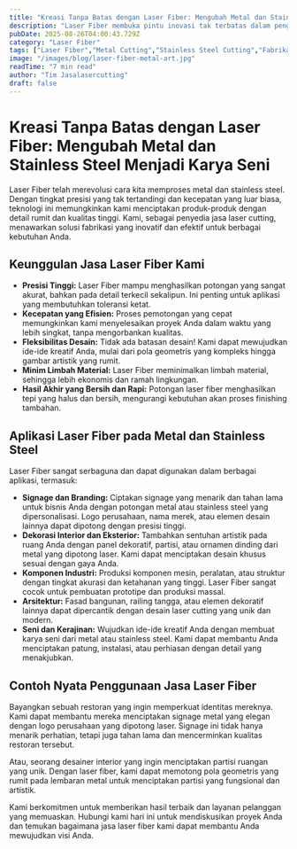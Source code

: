 ```yaml
---
title: "Kreasi Tanpa Batas dengan Laser Fiber: Mengubah Metal dan Stainless Steel Menjadi Karya Seni"
description: "Laser Fiber membuka pintu inovasi tak terbatas dalam pengolahan metal dan stainless steel. Kami hadir untuk mewujudkan desain Anda, dari detail rumit hingga presisi tinggi."
pubDate: 2025-08-26T04:00:43.729Z
category: "Laser Fiber"
tags: ["Laser Fiber","Metal Cutting","Stainless Steel Cutting","Fabrikasi Metal"]
image: "/images/blog/laser-fiber-metal-art.jpg"
readTime: "7 min read"
author: "Tim Jasalasercutting"
draft: false
---
```


# Kreasi Tanpa Batas dengan Laser Fiber: Mengubah Metal dan Stainless Steel Menjadi Karya Seni

Laser Fiber telah merevolusi cara kita memproses metal dan stainless steel. Dengan tingkat presisi yang tak tertandingi dan kecepatan yang luar biasa, teknologi ini memungkinkan kami menciptakan produk-produk dengan detail rumit dan kualitas tinggi.  Kami, sebagai penyedia jasa laser cutting, menawarkan solusi fabrikasi yang inovatif dan efektif untuk berbagai kebutuhan Anda.

## Keunggulan Jasa Laser Fiber Kami

*   **Presisi Tinggi:** Laser Fiber mampu menghasilkan potongan yang sangat akurat, bahkan pada detail terkecil sekalipun. Ini penting untuk aplikasi yang membutuhkan toleransi ketat.
*   **Kecepatan yang Efisien:** Proses pemotongan yang cepat memungkinkan kami menyelesaikan proyek Anda dalam waktu yang lebih singkat, tanpa mengorbankan kualitas.
*   **Fleksibilitas Desain:** Tidak ada batasan desain! Kami dapat mewujudkan ide-ide kreatif Anda, mulai dari pola geometris yang kompleks hingga gambar artistik yang rumit.
*   **Minim Limbah Material:** Laser Fiber meminimalkan limbah material, sehingga lebih ekonomis dan ramah lingkungan.
*   **Hasil Akhir yang Bersih dan Rapi:**  Potongan laser fiber menghasilkan tepi yang halus dan bersih, mengurangi kebutuhan akan proses finishing tambahan.

## Aplikasi Laser Fiber pada Metal dan Stainless Steel

Laser Fiber sangat serbaguna dan dapat digunakan dalam berbagai aplikasi, termasuk:

*   **Signage dan Branding:** Ciptakan signage yang menarik dan tahan lama untuk bisnis Anda dengan potongan metal atau stainless steel yang dipersonalisasi. Logo perusahaan, nama merek, atau elemen desain lainnya dapat dipotong dengan presisi tinggi.
*   **Dekorasi Interior dan Eksterior:** Tambahkan sentuhan artistik pada ruang Anda dengan panel dekoratif, partisi, atau ornamen dinding dari metal yang dipotong laser. Kami dapat menciptakan desain khusus sesuai dengan gaya Anda.
*   **Komponen Industri:**  Produksi komponen mesin, peralatan, atau struktur dengan tingkat akurasi dan ketahanan yang tinggi. Laser Fiber sangat cocok untuk pembuatan prototipe dan produksi massal.
*   **Arsitektur:** Fasad bangunan, railing tangga, atau elemen dekoratif lainnya dapat dipercantik dengan desain laser cutting yang unik dan modern.
*   **Seni dan Kerajinan:**  Wujudkan ide-ide kreatif Anda dengan membuat karya seni dari metal atau stainless steel. Kami dapat membantu Anda menciptakan patung, instalasi, atau perhiasan dengan detail yang menakjubkan.

## Contoh Nyata Penggunaan Jasa Laser Fiber

Bayangkan sebuah restoran yang ingin memperkuat identitas mereknya. Kami dapat membantu mereka menciptakan signage metal yang elegan dengan logo perusahaan yang dipotong laser. Signage ini tidak hanya menarik perhatian, tetapi juga tahan lama dan mencerminkan kualitas restoran tersebut. 

Atau, seorang desainer interior yang ingin menciptakan partisi ruangan yang unik. Dengan laser fiber, kami dapat memotong pola geometris yang rumit pada lembaran metal untuk menciptakan partisi yang fungsional dan artistik.

Kami berkomitmen untuk memberikan hasil terbaik dan layanan pelanggan yang memuaskan. Hubungi kami hari ini untuk mendiskusikan proyek Anda dan temukan bagaimana jasa laser fiber kami dapat membantu Anda mewujudkan visi Anda.